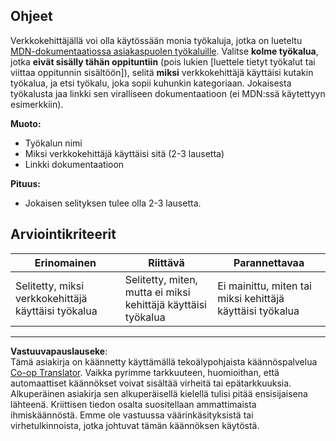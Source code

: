 <!--
CO_OP_TRANSLATOR_METADATA:
{
  "original_hash": "9e2f84e351a6fcb44bfc4066d98525f0",
  "translation_date": "2025-10-03T10:06:22+00:00",
  "source_file": "1-getting-started-lessons/1-intro-to-programming-languages/assignment.md",
  "language_code": "fi"
}
-->
## Ohjeet

Verkkokehittäjällä voi olla käytössään monia työkaluja, jotka on lueteltu [MDN-dokumentaatiossa asiakaspuolen työkaluille](https://developer.mozilla.org/docs/Learn/Tools_and_testing/Understanding_client-side_tools/Overview). Valitse **kolme työkalua**, jotka **eivät sisälly tähän oppituntiin** (pois lukien [luettele tietyt työkalut tai viittaa oppitunnin sisältöön]), selitä **miksi** verkkokehittäjä käyttäisi kutakin työkalua, ja etsi työkalu, joka sopii kuhunkin kategoriaan. Jokaisesta työkalusta jaa linkki sen viralliseen dokumentaatioon (ei MDN:ssä käytettyyn esimerkkiin).

**Muoto:**  
- Työkalun nimi  
- Miksi verkkokehittäjä käyttäisi sitä (2-3 lausetta)  
- Linkki dokumentaatioon

**Pituus:**  
- Jokaisen selityksen tulee olla 2-3 lausetta.

## Arviointikriteerit

Erinomainen | Riittävä | Parannettavaa
--- | --- | -- |
Selitetty, miksi verkkokehittäjä käyttäisi työkalua | Selitetty, miten, mutta ei miksi kehittäjä käyttäisi työkalua | Ei mainittu, miten tai miksi kehittäjä käyttäisi työkalua  |

---

**Vastuuvapauslauseke**:  
Tämä asiakirja on käännetty käyttämällä tekoälypohjaista käännöspalvelua [Co-op Translator](https://github.com/Azure/co-op-translator). Vaikka pyrimme tarkkuuteen, huomioithan, että automaattiset käännökset voivat sisältää virheitä tai epätarkkuuksia. Alkuperäinen asiakirja sen alkuperäisellä kielellä tulisi pitää ensisijaisena lähteenä. Kriittisen tiedon osalta suositellaan ammattimaista ihmiskäännöstä. Emme ole vastuussa väärinkäsityksistä tai virhetulkinnoista, jotka johtuvat tämän käännöksen käytöstä.